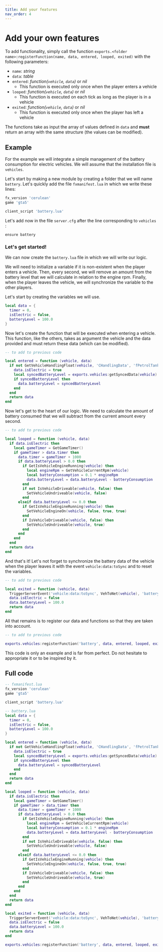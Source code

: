```yaml
---
title: Add your features
nav_order: 4
---
```


# Add your own features

To add functionality, simply call the function `exports.<folder name>:registerFunction(name, data, entered, looped, exited)` with the following parameters:

- `name`: *string*
- `data`: *table*
- `entered`: *function(`vehicle`, `data`)* or *nil*
  - This function is executed only once when the player enters a vehicle
- `looped`: *function(`vehicle`, `data`)* or *nil*
  - This function is executed on each tick as long as the player is in a vehicle
- `exited`: *function(`vehicle`, `data`)* or *nil*
  - This function is executed only once when the player has left a vehicle

The functions take as input the array of values defined in `data` and **must** return an array with the same structure (the values can be modified).

## Example

For the example we will integrate a simple management of the battery consumption for electric vehicles. We will assume that the installation file is `vehicles`.

Let's start by making a new module by creating a folder that we will name `battery`. Let's quickly add the file `fxmanifest.lua` in which we write these lines:

```lua
fx_version 'cerulean'
game 'gta5'

client_script 'battery.lua'
```

Let's add now in the file `server.cfg` after the line corresponding to `vehicles` :

```
ensure battery
```

### Let's get started!

We can now create the `battery.lua` file in which we will write our logic.

We will need to initialize a variable if it is non-existent when the player enters a vehicle. Then, every second, we will remove an amount from the battery level that we will calculate in relation to the engine rpm. Finally, when the player leaves the vehicle, we will synchronize the variable to the other players.

Let's start by creating the variables we will use.

```lua
local data = {
  timer = 0,
  isElectric = false,
  batteryLevel = 100.0
}
```

Now let's create the function that will be executed when entering a vehicle. This function, like the others, takes as argument the vehicle and the data provided and must return these data (which can be modified).

```lua
-- to add to previous code

local entered = function (vehicle, data)
  if not GetVehicleHandlingFloat(vehicle, 'CHandlingData', 'fPetrolTankVolume') then
    data.isElectric = true
    local syncedBatteryLevel = exports.vehicles:getSyncedData(vehicle).batteryLevel
    if syncedBatteryLevel then
      data.batteryLevel = syncedBatteryLevel
    end
  end
  return data
end
```

Now let's get to the heart of our logic. We need to calculate the amount of battery consumed that we will subtract from the current amount every second.

```lua
-- to add to previous code

local looped = function (vehicle, data)
  if data.isElectric then
    local gameTimer = GetGameTimer()
    if gameTimer > data.timer then
      data.timer = gameTimer + 1000
      if data.batteryLevel > 0.0 then
        if GetIsVehicleEngineRunning(vehicle) then
          local engineRpm = GetVehicleCurrentRpm(vehicle)
          local batteryConsumption = 0.1 * engineRpm
          data.batteryLevel = data.batteryLevel - batteryConsumption
        end
        if not IsVehicleDriveable(vehicle, false) then
          SetVehicleUndriveable(vehicle, false)
        end
      elseif data.batteryLevel <= 0.0 then
        if GetIsVehicleEngineRunning(vehicle) then
          SetVehicleEngineOn(vehicle, false, true, true)
        end
        if IsVehicleDriveable(vehicle, false) then
          SetVehicleUndriveable(vehicle, true)
        end
      end
    end
  end
  return data
end
```

And that's it! Let's not forget to synchronize the battery data of the vehicle when the player leaves it with the event `vehicle:data:toSync` and to reset the variables.

```lua
-- to add to previous code

local exited = function (vehicle, data)
  TriggerServerEvent('vehicle:data:toSync', VehToNet(vehicle), 'batteryLevel', data.batteryLevel)
  data.isElectric = false
  data.batteryLevel = 100.0
  return data
end
```

All that remains is to register our data and functions so that they are taken into account.

```lua
-- to add to previous code

exports.vehicles:registerFunction('battery', data, entered, looped, exited)
```

This code is only an example and is far from perfect. Do not hesitate to appropriate it or to be inspired by it.

## Full code

```lua
-- fxmanifest.lua
fx_version 'cerulean'
game 'gta5'

client_script 'battery.lua'
```

```lua
-- battery.lua
local data = {
  timer = 0,
  isElectric = false,
  batteryLevel = 100.0
}

local entered = function (vehicle, data)
  if not GetVehicleHandlingFloat(vehicle, 'CHandlingData', 'fPetrolTankVolume') then
    data.isElectric = true
    local syncedBatteryLevel = exports.vehicles:getSyncedData(vehicle).batteryLevel
    if syncedBatteryLevel then
      data.batteryLevel = syncedBatteryLevel
    end
  end
  return data
end

local looped = function (vehicle, data)
  if data.isElectric then
    local gameTimer = GetGameTimer()
    if gameTimer > data.timer then
      data.timer = gameTimer + 1000
      if data.batteryLevel > 0.0 then
        if GetIsVehicleEngineRunning(vehicle) then
          local engineRpm = GetVehicleCurrentRpm(vehicle)
          local batteryConsumption = 0.1 * engineRpm
          data.batteryLevel = data.batteryLevel - batteryConsumption
        end
        if not IsVehicleDriveable(vehicle, false) then
          SetVehicleUndriveable(vehicle, false)
        end
      elseif data.batteryLevel <= 0.0 then
        if GetIsVehicleEngineRunning(vehicle) then
          SetVehicleEngineOn(vehicle, false, true, true)
        end
        if IsVehicleDriveable(vehicle, false) then
          SetVehicleUndriveable(vehicle, true)
        end
      end
    end
  end
  return data
end

local exited = function (vehicle, data)
  TriggerServerEvent('vehicle:data:toSync', VehToNet(vehicle), 'batteryLevel', data.batteryLevel)
  data.isElectric = false
  data.batteryLevel = 100.0
  return data
end

exports.vehicles:registerFunction('battery', data, entered, looped, exited)
```
